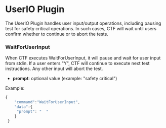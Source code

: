 # UserIO Plugin

The UserIO Plugin handles user input/output operations, including pausing test for safety critical operations. In such cases, CTF will wait until users confirm whether to continue or to abort the tests. 

### WaitForUserInput 

When CTF executes WaitForUserInput, it will pause and wait for user input from stdin. If a user enters "Y", CTF will continue to execute next test instructions. 
Any other input will abort the test. 

- **prompt**: optional value (example: "safety critical")


Example:
```javascript
{
    "command":"WaitForUserInput",
    "data":{
     "prompt": "  " 
    }      
 }
```

